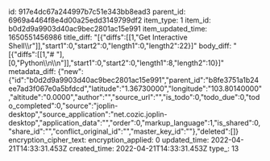 id: 917e4dc67a244997b7c51e343bb8ead3
parent_id: 6969a4464f8e4d00a25edd3149799df2
item_type: 1
item_id: b0d2d9a9903d40ac9bec2801ac15e991
item_updated_time: 1650551456986
title_diff: "[{\"diffs\":[[1,\"Get Interactive Shell\\\r\"]],\"start1\":0,\"start2\":0,\"length1\":0,\"length2\":22}]"
body_diff: "[{\"diffs\":[[1,\"# \"],[0,\"Python\\\n\\\n\"]],\"start1\":0,\"start2\":0,\"length1\":8,\"length2\":10}]"
metadata_diff: {"new":{"id":"b0d2d9a9903d40ac9bec2801ac15e991","parent_id":"b8fe3751a1b24ee7ad3f067e0a5bfdcd","latitude":"1.36730000","longitude":"103.80140000","altitude":"0.0000","author":"","source_url":"","is_todo":0,"todo_due":0,"todo_completed":0,"source":"joplin-desktop","source_application":"net.cozic.joplin-desktop","application_data":"","order":0,"markup_language":1,"is_shared":0,"share_id":"","conflict_original_id":"","master_key_id":""},"deleted":[]}
encryption_cipher_text: 
encryption_applied: 0
updated_time: 2022-04-21T14:33:31.453Z
created_time: 2022-04-21T14:33:31.453Z
type_: 13